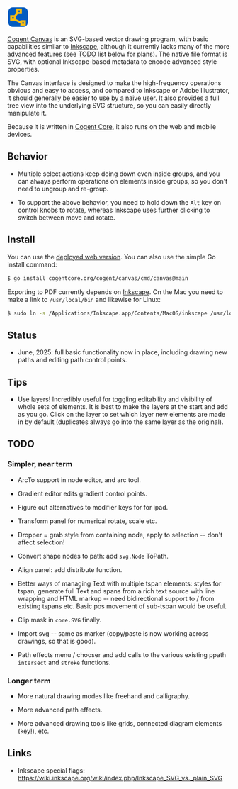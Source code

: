 ![alt tag](cmd/canvas/icon.svg)

[Cogent Canvas](https://cogentcore.org/cogent/canvas) is an SVG-based vector drawing program, with basic capabilities similar to [Inkscape](https://inkscape.org), although it currently lacks many of the more advanced features (see [TODO](#todo) list below for plans). The native file format is SVG, with optional Inkscape-based metadata to encode advanced style properties.

The Canvas interface is designed to make the high-frequency operations obvious and easy to access, and compared to Inkscape or Adobe Illustrator, it should generally be easier to use by a naive user. It also provides a full tree view into the underlying SVG structure, so you can easily directly manipulate it.

Because it is written in [Cogent Core](https://cogentcore.org), it also runs on the web and mobile devices.

## Behavior

* Multiple select actions keep doing down even inside groups, and you can always perform operations on elements inside groups, so you don't need to ungroup and re-group.

* To support the above behavior, you need to hold down the `Alt` key on control knobs to rotate, whereas Inkscape uses further clicking to switch between move and rotate.

## Install

You can use the [deployed web version](https://cogentcore.org/cogent/canvas). You can also use the simple Go install command:

```bash
$ go install cogentcore.org/cogent/canvas/cmd/canvas@main
```

Exporting to PDF currently depends on [Inkscape](https://inkscape.org). On the Mac you need to make a link to `/usr/local/bin` and likewise for Linux:

```bash
$ sudo ln -s /Applications/Inkscape.app/Contents/MacOS/inkscape /usr/local/bin/
```

## Status

* June, 2025: full basic functionality now in place, including drawing new paths and editing path control points.

## Tips

* Use layers! Incredibly useful for toggling editability and visibility of whole sets of elements. It is best to make the layers at the start and add as you go. Click on the layer to set which layer new elements are made in by default (duplicates always go into the same layer as the original).

## TODO

### Simpler, near term

* ArcTo support in node editor, and arc tool.

* Gradient editor edits gradient control points.

* Figure out alternatives to modifier keys for for ipad.

* Transform panel for numerical rotate, scale etc.

* Dropper = grab style from containing node, apply to selection -- don't affect selection!

* Convert shape nodes to path: add `svg.Node` ToPath.

* Align panel: add distribute function.

* Better ways of managing Text with multiple tspan elements: styles for tspan, generate full Text and spans from a rich text source with line wrapping and HTML markup -- need bidirectional support to / from existing tspans etc. Basic pos movement of sub-tspan would be useful.

* Clip mask in `core.SVG` finally.

* Import svg -- same as marker (copy/paste is now working across drawings, so that is good).

* Path effects menu / chooser and add calls to the various existing ppath `intersect` and `stroke` functions.

### Longer term

* More natural drawing modes like freehand and calligraphy.

* More advanced path effects.

* More advanced drawing tools like grids, connected diagram elements (key!), etc.

## Links

* Inkscape special flags: https://wiki.inkscape.org/wiki/index.php/Inkscape_SVG_vs._plain_SVG


